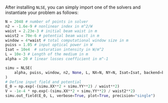 After installing `NLSE`, you can simply import one of the solvers and instantiate your problem as follows:

```python
N = 2048 # number of points in solver
n2 = -1.6e-9 # nonlinear index in m^2/W
waist = 2.23e-3 # initial beam waist in m
waist2 = 70e-6 # potential beam waist in m
window = 4*waist # total computational window size in m
puiss = 1.05 # input optical power in W
Isat = 10e4  # saturation intensity in W/m^2
L = 10e-3 # Length of the medium in m
alpha = 20 # linear losses coefficient in m^-1

simu = NLSE(
    alpha, puiss, window, n2, None, L, NX=N, NY=N, Isat=Isat, backend=backend
)
# Define input field and potential
E_0 = np.exp(-(simu.XX**2 + simu.YY**2) / waist**2)
V = -1e-4 * np.exp(-(simu.XX**2 + simu.YY**2) / waist2**2)
simu.out_field(E_0, L, verbose=True, plot=True, precision="single")
```

<!-- TODO ADD IMAGE !!! -->
